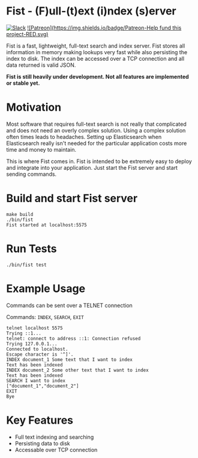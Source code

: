 # Fist - (F)ull-(t)ext (i)ndex (s)erver 

[![Slack](https://img.shields.io/badge/Slack-Join%20the%20slack%20channel-BLUE.svg)](https://join.slack.com/t/fist-global/shared_invite/enQtNjcyNzY4MTUwMDg0LTRiYzM5ZWNkOTMwODYzODRjNDQzNThiYjdhNjgzZDUxZGYxODRjOTI4NTcwYmYzYmI5MTViYjFiNGFlNWEwYjY) [![Patreon](https://img.shields.io/badge/Patreon-Help fund this project-RED.svg)](https://www.patreon.com/fistproject)

Fist is a fast, lightweight, full-text search and index server. Fist stores all information in memory making lookups very fast while also persisting the index to disk. The index can be accessed over a TCP connection and all data returned is valid JSON.

**Fist is still heavily under development. Not all features are implemented or stable yet.**

# Motivation

Most software that requires full-text search is not really that complicated and does not need an overly complex solution. Using a complex solution often times leads to headaches. 
Setting up Elasticsearch when Elasticsearch really isn't needed for the particular application costs more time and money to maintain. 

This is where Fist comes in. Fist is intended to be extremely easy to deploy and integrate into your application. Just start the Fist server and start sending commands.

# Build and start Fist server

```
make build
./bin/fist
Fist started at localhost:5575
```

# Run Tests

```
./bin/fist test
```

# Example Usage

Commands can be sent over a TELNET connection

Commands: `INDEX`, `SEARCH`, `EXIT`

```
telnet localhost 5575
Trying ::1...
telnet: connect to address ::1: Connection refused
Trying 127.0.0.1...
Connected to localhost.
Escape character is '^]'.
INDEX document_1 Some text that I want to index
Text has been indexed
INDEX document_2 Some other text that I want to index
Text has been indexed
SEARCH I want to index
["document_1","document_2"]
EXIT
Bye
```

# Key Features

- Full text indexing and searching
- Persisting data to disk
- Accessable over TCP connection
